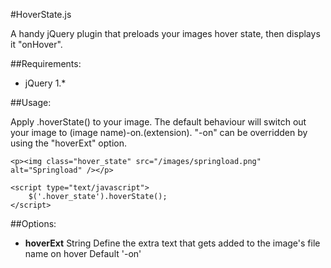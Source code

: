 #HoverState.js

A handy jQuery plugin that preloads your images hover state, then displays it "onHover".

##Requirements:
* jQuery 1.*

##Usage:

Apply .hoverState() to your image. The default behaviour will switch out your image to (image name)-on.(extension). "-on" can be overridden by using the "hoverExt" option.

```
<p><img class="hover_state" src="/images/springload.png" alt="Springload" /></p>

<script type="text/javascript">
    $('.hover_state').hoverState();
</script>
```

##Options:

* **hoverExt** String Define the extra text that gets added to the image's file name on hover Default '-on'
